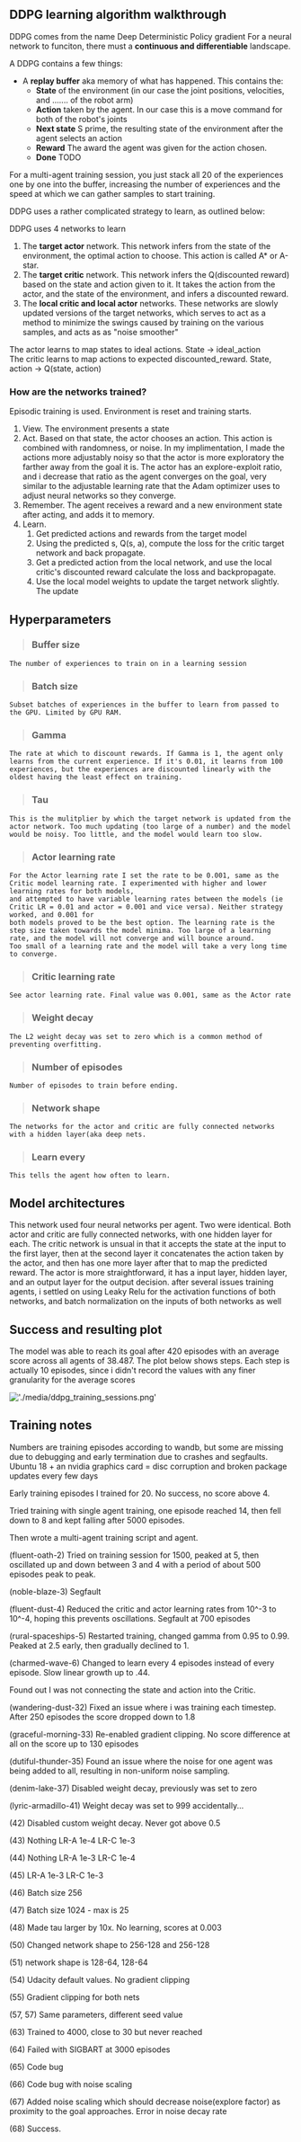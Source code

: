 

## DDPG learning algorithm walkthrough 

DDPG comes from the name Deep Deterministic Policy gradient 
For a neural network to funciton, there must a <b> continuous and differentiable</b> landscape. 

A DDPG contains a few things: 
* A <b>replay buffer</b> aka memory of what has happened. This contains the: 
  * <b>State</b> of the environment (in our case the joint positions, velocities, and ....... of the robot arm) 
  * <b>Action</b> taken by the agent. In our case this is a move command for both of the robot's joints 
  * <b>Next state</b> S prime, the resulting state of the environment after the agent selects an action
  * <b>Reward</b> The award the agent was given for the action chosen.
  * <b>Done</b> TODO 

For a multi-agent training session, you just stack all 20 of the experiences one by one into the buffer, increasing the number of experiences and the speed at which we can gather samples to start training. 

DDPG uses a rather complicated strategy to learn, as outlined below: 

DDPG uses 4 networks to learn
1. The <b>target actor</b> network. This network infers from the state of the environment, the optimal action to choose. This action is called A* or A-star. 
2. The <b>target critic</b> network. This network infers the Q(discounted reward) based on the state and action given to it. It takes the action from the actor, and the state of the environment, and infers a discounted reward. 
3. The <b>local critic and local actor</b> networks. These networks are slowly updated versions of the target networks, which serves to act as a method to minimize the swings caused by training on the various samples, and acts as as "noise smoother"

The actor learns to map states to ideal actions.   State -> ideal_action    
The critic learns to map actions to expected discounted_reward.  State, action -> Q(state, action)      



### How are the networks trained? 
Episodic training is used. Environment is reset and training starts. 
1. View. The environment presents a state 
2. Act. Based on that state, the actor chooses an action. This action is combined with randomness, or noise. In my implimentation, I made the actions more adjustably noisy so that the actor is more exploratory the farther away from the goal it is. The actor has an explore-exploit ratio, and i decrease that ratio as the agent converges on the goal, very similar to the adjustable learning rate that the Adam optimizer uses to adjust neural networks so they converge. 
3. Remember. The agent receives a reward and a new environment state after acting, and adds it to memory. 
4. Learn. 
   1. Get predicted actions and rewards from the target model 
   2. Using the predicted s, Q(s, a), compute the loss for the critic target network and back propagate.  
   3. Get a predicted action from the local network, and use the local critic's discounted reward calculate the loss and backpropagate.   
   4. Use the local model weights to update the target network slightly. The update  

## Hyperparameters
> ### Buffer size 
    The number of experiences to train on in a learning session

> ### Batch size 
    Subset batches of experiences in the buffer to learn from passed to the GPU. Limited by GPU RAM. 

> ### Gamma 
    The rate at which to discount rewards. If Gamma is 1, the agent only learns from the current experience. If it's 0.01, it learns from 100 experiences, but the experiences are discounted linearly with the oldest having the least effect on training. 

> ### Tau 
    This is the mulitplier by which the target network is updated from the actor network. Too much updating (too large of a number) and the model would be noisy. Too little, and the model would learn too slow. 

> ### Actor learning rate 
    For the Actor learning rate I set the rate to be 0.001, same as the Critic model learning rate. I experimented with higher and lower learning rates for both models, 
    and attempted to have variable learning rates between the models (ie Critic LR = 0.01 and actor = 0.001 and vice versa). Neither strategy worked, and 0.001 for
    both models proved to be the best option. The learning rate is the step size taken towards the model minima. Too large of a learning rate, and the model will not converge and will bounce around. 
    Too small of a learning rate and the model will take a very long time to converge. 

> ### Critic learning rate 
    See actor learning rate. Final value was 0.001, same as the Actor rate

> ### Weight decay 
    The L2 weight decay was set to zero which is a common method of preventing overfitting. 

> ### Number of episodes 
    Number of episodes to train before ending. 

> ### Network shape 
    The networks for the actor and critic are fully connected networks with a hidden layer(aka deep nets.  

> ### Learn every
    This tells the agent how often to learn. 


## Model architectures
This network used four neural networks per agent. Two were identical. 
Both actor and critic are fully connected networks, with one hidden layer for each. 
The critic network is unsual in that it accepts the state at the input to the first layer, 
then at the second layer it concatenates the action taken by the actor, and then has one more layer after that to map the predicted reward. 
The actor is more straightforward, it has a input layer, hidden layer, and an output layer for the output decision. 
after several issues training agents, i settled on using Leaky Relu for the activation functions of both networks, and batch normalization on the inputs of 
both networks as well


## Success and resulting plot
The model was able to reach its goal after 420 episodes with an average score across all agents of 38.487. The plot below shows steps. 
Each step is actually 10 episodes, since i didn't record the values with any finer granularity for the average scores

!['./media/ddpg_training_sessions.png']('./media/ddpg_training_sessions.png')


## Training notes 
Numbers are training episodes according to wandb, but some are missing due to debugging and early termination due to crashes and segfaults. Ubuntu 18 + an nvidia graphics card = disc corruption and broken package updates every few days 


Early training episodes I trained for 20. No success, no score above 4.

Tried training with single agent training, one episode reached 14, then fell down to 8 and kept falling after 5000 episodes. 

Then wrote a multi-agent training script and agent. 

(fluent-oath-2) Tried on training session for 1500, peaked at 5, then oscillated up and down between 3 and 4 with a period of about 500 episodes peak to peak. 

(noble-blaze-3) Segfault 

(fluent-dust-4) Reduced the critic and actor learning rates from 10^-3 to 10^-4, hoping this prevents oscillations. Segfault at 700 episodes

(rural-spaceships-5) Restarted training, changed gamma from 0.95 to 0.99. Peaked at 2.5 early, then gradually declined to 1. 

(charmed-wave-6) Changed to learn every 4 episodes instead of every episode. Slow linear growth up to .44. 

Found out I was not connecting the state and action into the Critic. 

(wandering-dust-32) Fixed an issue where i was training each timestep. After 250 episodes the score dropped down to 1.8 

(graceful-morning-33) Re-enabled gradient clipping. No score difference at all on the score up to 130 episodes 

(dutiful-thunder-35)  Found an issue where the noise for one agent was being added to all, resulting in non-uniform noise sampling.  

(denim-lake-37) Disabled weight decay, previously was set to zero 

(lyric-armadillo-41) Weight decay was set to 999 accidentally... 

(42) Disabled custom weight decay. Never got above 0.5

(43) Nothing LR-A 1e-4    LR-C 1e-3 

(44) Nothing LR-A 1e-3    LR-C 1e-4 

(45) LR-A 1e-3    LR-C 1e-3 

(46) Batch size 256

(47) Batch size 1024 - max is 25 

(48) Made tau larger by 10x. No learning, scores at 0.003 

(50) Changed network shape to 256-128 and 256-128 

(51) network shape is 128-64, 128-64

(54) Udacity default values. No gradient clipping 

(55) Gradient clipping for both nets 

(57, 57) Same parameters, different seed value 

(63) Trained to 4000, close to 30 but never reached

(64) Failed with SIGBART at 3000 episodes  

(65) Code bug 

(66) Code bug with noise scaling

(67) Added noise scaling which should decrease noise(explore factor) as proximity to the goal approaches. Error in noise decay rate

(68) Success. 
